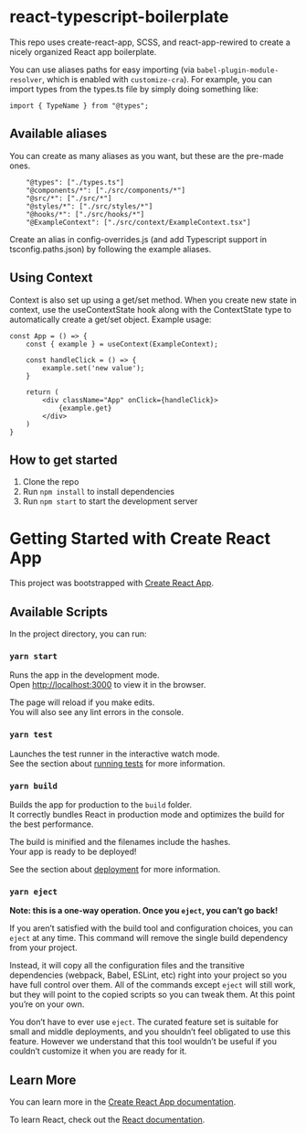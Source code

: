 # react-typescript-boilerplate

This repo uses create-react-app, SCSS, and react-app-rewired to create a nicely organized React app boilerplate.

You can use aliases paths for easy importing (via `babel-plugin-module-resolver`, which is enabled with `customize-cra`). For example, you can import types from the types.ts file by simply doing something like:

```
import { TypeName } from "@types";
```

## Available aliases

You can create as many aliases as you want, but these are the pre-made ones.

```
    "@types": ["./types.ts"]
    "@components/*": ["./src/components/*"]
    "@src/*": ["./src/*"]
    "@styles/*": ["./src/styles/*"]
    "@hooks/*": ["./src/hooks/*"]
    "@ExampleContext": ["./src/context/ExampleContext.tsx"]
```

Create an alias in config-overrides.js (and add Typescript support in tsconfig.paths.json) by following the example aliases.

## Using Context

Context is also set up using a get/set method. 
When you create new state in context, use the useContextState hook along with the ContextState type to automatically create a get/set object. 
Example usage:

```
const App = () => {
    const { example } = useContext(ExampleContext);

    const handleClick = () => {
        example.set('new value');
    }

    return (
        <div className="App" onClick={handleClick}>
            {example.get}
        </div>
    )
}
```

## How to get started

1. Clone the repo
2. Run `npm install` to install dependencies
3. Run `npm start` to start the development server

# Getting Started with Create React App

This project was bootstrapped with [Create React App](https://github.com/facebook/create-react-app).

## Available Scripts

In the project directory, you can run:

### `yarn start`

Runs the app in the development mode.\
Open [http://localhost:3000](http://localhost:3000) to view it in the browser.

The page will reload if you make edits.\
You will also see any lint errors in the console.

### `yarn test`

Launches the test runner in the interactive watch mode.\
See the section about [running tests](https://facebook.github.io/create-react-app/docs/running-tests) for more information.

### `yarn build`

Builds the app for production to the `build` folder.\
It correctly bundles React in production mode and optimizes the build for the best performance.

The build is minified and the filenames include the hashes.\
Your app is ready to be deployed!

See the section about [deployment](https://facebook.github.io/create-react-app/docs/deployment) for more information.

### `yarn eject`

**Note: this is a one-way operation. Once you `eject`, you can’t go back!**

If you aren’t satisfied with the build tool and configuration choices, you can `eject` at any time. This command will remove the single build dependency from your project.

Instead, it will copy all the configuration files and the transitive dependencies (webpack, Babel, ESLint, etc) right into your project so you have full control over them. All of the commands except `eject` will still work, but they will point to the copied scripts so you can tweak them. At this point you’re on your own.

You don’t have to ever use `eject`. The curated feature set is suitable for small and middle deployments, and you shouldn’t feel obligated to use this feature. However we understand that this tool wouldn’t be useful if you couldn’t customize it when you are ready for it.

## Learn More

You can learn more in the [Create React App documentation](https://facebook.github.io/create-react-app/docs/getting-started).

To learn React, check out the [React documentation](https://reactjs.org/).
